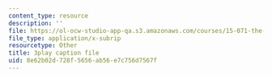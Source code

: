 ```yaml
---
content_type: resource
description: ''
file: https://ol-ocw-studio-app-qa.s3.amazonaws.com/courses/15-071-the-analytics-edge-spring-2017/8e62b02d728f5656ab56e7c756d7567f_D2FQ-JnltPw.vtt
file_type: application/x-subrip
resourcetype: Other
title: 3play caption file
uid: 8e62b02d-728f-5656-ab56-e7c756d7567f
---
```


